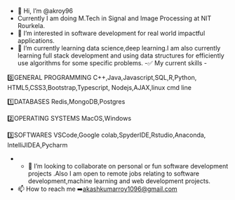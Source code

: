 - 👋 Hi, I’m @akroy96
- Currently I am doing M.Tech in Signal and Image Processing at NIT Rourkela.
- 👀 I’m interested in software development for real world impactful applications.
- 🌱 I’m currently learning data science,deep learning.I am also currently learning full stack development and using data structures for efficiently use algorithms for some specific problems.
-✅ My current skills -

0️⃣GENERAL PROGRAMMING
C++,Java,Javascript,SQL,R,Python,
HTML5,CSS3,Bootstrap,Typescript,
Nodejs,AJAX,linux cmd line

1️⃣DATABASES
Redis,MongoDB,Postgres

2️⃣OPERATING SYSTEMS
MacOS,Windows

3️⃣SOFTWARES
VSCode,Google
colab,SpyderIDE,Rstudio,Anaconda,
IntelliJIDEA,Pycharm

- - 💞️ I’m looking to collaborate on personal or fun software development projects .Also I am open to remote jobs relating to software development,machine learning and web development projects.
- 📫 How to reach me ➡️akashkumarroy1096@gmail.com

